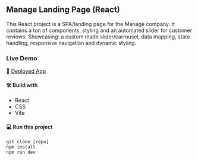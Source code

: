 ## Manage Landing Page (React)

This React project is a SPA/landing page for the Manage company. It contains a ton of components, styling and an automated slider for customer reviews.
Showcasing: a custom made slider/carrousel, data mapping, state handling, responsive navigation and dynamic styling.

### Live Demo

🚀 [Deployed App](https://main--magical-stardust-a57ed5.netlify.app/)

#### 🛠️ Build with

- React
- CSS
- Vite

#### 💻 Run this project

```
git clone [repo]
npm install
npm run dev
```
